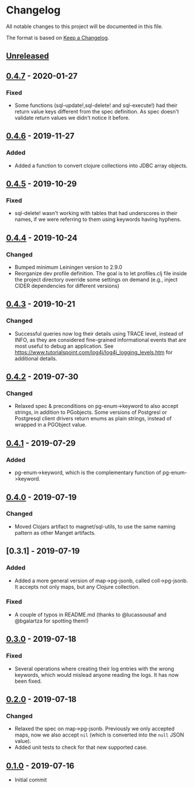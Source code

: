 # Changelog
All notable changes to this project will be documented in this file.

The format is based on [Keep a Changelog](http://keepachangelog.com/en/1.0.0/).

## [Unreleased]

## [0.4.7] - 2020-01-27

### Fixed
- Some functions (sql-update!,sql-delete! and sql-execute!) had their return value keys different from the spec definition. As spec doesn't validate return values we didn't notice it before.

## [0.4.6] - 2019-11-27

### Added
- Added a function to convert clojure collections into JDBC array objects.

## [0.4.5] - 2019-10-29
### Fixed
- sql-delete! wasn't working with tables that had underscores in their names, if we were referring to them using keywords having hyphens.

## [0.4.4] - 2019-10-24
### Changed
- Bumped minimum Leiningen version to 2.9.0
- Reorganize dev profile definition. The goal is to let profiles.clj file inside the project directory override some settings on demand (e.g., inject CIDER dependencies for different versions)

## [0.4.3] - 2019-10-21

### Changed
- Successful queries now log their details using TRACE level, instead of INFO, as they are considered fine-grained informational events that are most useful to debug an application. See https://www.tutorialspoint.com/log4j/log4j_logging_levels.htm for additional details.

## [0.4.2] - 2019-07-30

### Changed
- Relaxed spec & preconditions on pg-enum->keyword to also accept strings, in addition to PGobjects. Some versions of Postgresl or Postgresql client drivers return enums as plain strings, instead of wrapped in a PGObject value.

## [0.4.1] - 2019-07-29

### Added
- pg-enum->keyword, which is the complementary function of pg-enum->keyword.

## [0.4.0] - 2019-07-19

### Changed
- Moved Clojars artifact to magnet/sql-utils, to use the same naming pattern as other Manget artifacts.

## [0.3.1] - 2019-07-19

### Added
- Added a more general version of map->pg-jsonb, called coll->pg-jsonb. It accepts not only maps, but any Clojure collection.

### Fixed
- A couple of typos in README.md (thanks to @lucassousaf and @bgalartza for spotting them!)

## [0.3.0] - 2019-07-18

### Fixed
- Several operations where creating their log entries with the wrong keywords, which would mislead anyone reading the logs. It has now been fixed.

## [0.2.0] - 2019-07-18

### Changed
- Relaxed the spec on map->pg-jsonb. Previously we only accepted maps, now we also accept `nil` (which is converted into the `null` JSON value).
- Added unit tests to check for that new supported case.

## [0.1.0] - 2019-07-16
- Initial commit

[UNRELEASED]: https://github.com/magnetcoop/sql-utils/compare/v0.4.7...HEAD
[0.4.7]: https://github.com/magnetcoop/sql-utils/releases/tag/v0.4.7
[0.4.6]: https://github.com/magnetcoop/sql-utils/releases/tag/v0.4.6
[0.4.5]: https://github.com/magnetcoop/sql-utils/releases/tag/v0.4.5
[0.4.4]: https://github.com/magnetcoop/sql-utils/releases/tag/v0.4.4
[0.4.3]: https://github.com/magnetcoop/sql-utils/releases/tag/v0.4.3
[0.4.2]: https://github.com/magnetcoop/sql-utils/releases/tag/v0.4.2
[0.4.1]: https://github.com/magnetcoop/sql-utils/releases/tag/v0.4.1
[0.4.0]: https://github.com/magnetcoop/sql-utils/releases/tag/v0.4.0
[0.3.0]: https://github.com/magnetcoop/sql-utils/releases/tag/v0.3.0
[0.2.0]: https://github.com/magnetcoop/sql-utils/releases/tag/v0.2.0
[0.1.0]: https://github.com/magnetcoop/sql-utils/releases/tag/v0.1.0
